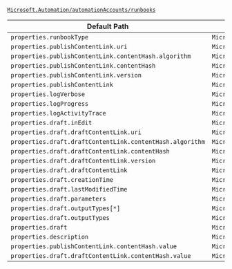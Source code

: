 [`Microsoft.Automation/automationAccounts/runbooks`](https://docs.microsoft.com/en-us/azure/templates/microsoft.automation/automationaccounts/runbooks)

| Default Path | Alias |
|---|---|
| `properties.runbookType` | `Microsoft.Automation/automationAccounts/runbooks/runbookType` |
| `properties.publishContentLink.uri` | `Microsoft.Automation/automationAccounts/runbooks/publishContentLink.uri` |
| `properties.publishContentLink.contentHash.algorithm` | `Microsoft.Automation/automationAccounts/runbooks/publishContentLink.contentHash.algorithm` |
| `properties.publishContentLink.contentHash` | `Microsoft.Automation/automationAccounts/runbooks/publishContentLink.contentHash` |
| `properties.publishContentLink.version` | `Microsoft.Automation/automationAccounts/runbooks/publishContentLink.version` |
| `properties.publishContentLink` | `Microsoft.Automation/automationAccounts/runbooks/publishContentLink` |
| `properties.logVerbose` | `Microsoft.Automation/automationAccounts/runbooks/logVerbose` |
| `properties.logProgress` | `Microsoft.Automation/automationAccounts/runbooks/logProgress` |
| `properties.logActivityTrace` | `Microsoft.Automation/automationAccounts/runbooks/logActivityTrace` |
| `properties.draft.inEdit` | `Microsoft.Automation/automationAccounts/runbooks/draft.inEdit` |
| `properties.draft.draftContentLink.uri` | `Microsoft.Automation/automationAccounts/runbooks/draft.draftContentLink.uri` |
| `properties.draft.draftContentLink.contentHash.algorithm` | `Microsoft.Automation/automationAccounts/runbooks/draft.draftContentLink.contentHash.algorithm` |
| `properties.draft.draftContentLink.contentHash` | `Microsoft.Automation/automationAccounts/runbooks/draft.draftContentLink.contentHash` |
| `properties.draft.draftContentLink.version` | `Microsoft.Automation/automationAccounts/runbooks/draft.draftContentLink.version` |
| `properties.draft.draftContentLink` | `Microsoft.Automation/automationAccounts/runbooks/draft.draftContentLink` |
| `properties.draft.creationTime` | `Microsoft.Automation/automationAccounts/runbooks/draft.creationTime` |
| `properties.draft.lastModifiedTime` | `Microsoft.Automation/automationAccounts/runbooks/draft.lastModifiedTime` |
| `properties.draft.parameters` | `Microsoft.Automation/automationAccounts/runbooks/draft.parameters` |
| `properties.draft.outputTypes[*]` | `Microsoft.Automation/automationAccounts/runbooks/draft.outputTypes[*]` |
| `properties.draft.outputTypes` | `Microsoft.Automation/automationAccounts/runbooks/draft.outputTypes` |
| `properties.draft` | `Microsoft.Automation/automationAccounts/runbooks/draft` |
| `properties.description` | `Microsoft.Automation/automationAccounts/runbooks/description` |
| `properties.publishContentLink.contentHash.value` | `Microsoft.Automation/automationAccounts/runbooks/publishContentLink.contentHash.value` |
| `properties.draft.draftContentLink.contentHash.value` | `Microsoft.Automation/automationAccounts/runbooks/draft.draftContentLink.contentHash.value` |

